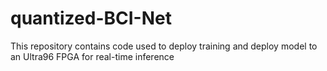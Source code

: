 # quantized-BCI-Net
This repository contains code used to deploy training and deploy model to an Ultra96 FPGA for real-time inference
